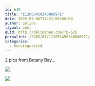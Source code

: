 ```yaml
---
id: 640
title: "112063450348060971"
date: 2005-07-06T17:21:00+00:00
author: deline
layout: post
guid: http://delineneo.com/?p=526
permalink: /2005/07/112063450348060971/
categories:
  - Uncategorized
---
```

2 pics from Botany Bay&#8230;
  
![](http://photos18.flickr.com/23996373_a88e93c174.jpg?v=0)

![](http://photos18.flickr.com/23996372_e2cd39f98b.jpg?v=0)
